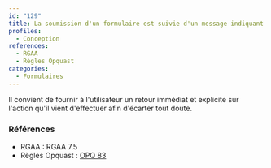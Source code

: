 ```yaml
---
id: "129"
title: La soumission d'un formulaire est suivie d'un message indiquant la réussite ou non de l'action souhaitée.
profiles:
  - Conception
references:
  - RGAA
  - Règles Opquast
categories:
  - Formulaires
---
```


Il convient de fournir à l'utilisateur un retour immédiat et explicite sur l'action qu'il vient d'effectuer afin d'écarter tout doute.

### Références

* RGAA : RGAA 7.5
* Règles Opquast : [OPQ 83](https://checklists.opquast.com/fr/assurance-qualite-web/la-soumission-dun-formulaire-est-suivie-dun-message-indiquant-la-reussite-ou-non-de-laction-souhaitee)

